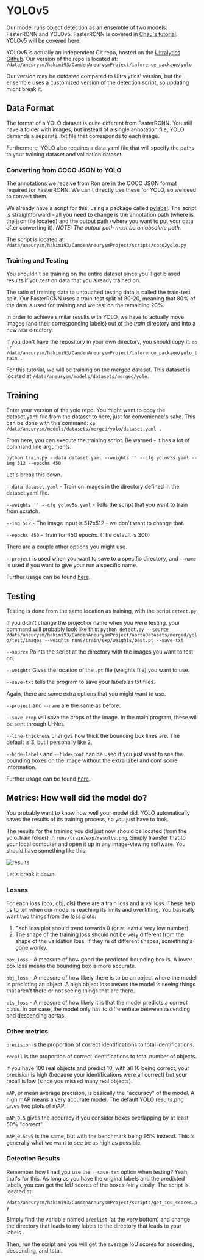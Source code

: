 # YOLOv5

Our model runs object detection as an ensemble of two models: FasterRCNN and YOLOv5. FasterRCNN is 
covered in [Chau's tutorial](https://chautrn.github.io/aneurysm-docs/faster-rcnn.html). YOLOv5 will
be covered here.

YOLOv5 is actually an independent Git repo, hosted on the [Ultralytics Github](https://github.com/ultralytics/yolov5).
Our version of the repo is located at:
`/data/aneurysm/hakimi93/CamdenAneurysmProject/inference_package/yolo`

Our version may be outdated compared to Ultralytics' version, but the ensemble uses
a customized version of the detection script, so updating might break it.

## Data Format

The format of a YOLO dataset is quite different from FasterRCNN. You still have
a folder with images, but instead of a single annotation file, YOLO demands a
separate .txt file that corresponds to each image.

Furthermore, YOLO also requires a data.yaml file that will specify the paths
to your training dataset and validation dataset.

### Converting from COCO JSON to YOLO

The annotations we receive from Ron are in the COCO JSON format required for
FasterRCNN. We can't directly use these for YOLO, so we need to convert them.

We already have a script for this, using a package called [pylabel](https://github.com/pylabel-project/pylabel).
The script is straightforward - all you need to change is the annotation path 
(where is the json file located) and the output path (where you want to put your data
after converting it). *NOTE: The output path must be an absolute path.*

The script is located at:
`/data/aneurysm/hakimi93/CamdenAneurysmProject/scripts/coco2yolo.py`

### Training and Testing

You shouldn't be training on the entire dataset since you'll get biased results
if you test on data that you already trained on.

The ratio of training data to untouched testing data is called the train-test split.
Our FasterRCNN uses a train-test split of 80-20, meaning that 80% of the data is
used for training and we test on the remaining 20%.

In order to achieve similar results with YOLO, we have to actually move images
(and their corresponding labels) out of the *train* directory and into a new *test* 
directory.

If you don't have the repository in your own directory, you should copy it.
`cp -r /data/aneurysm/hakimi93/CamdenAneurysmProject/inference_package/yolo_train .`

For this tutorial, we will be training on the merged dataset.
This dataset is located at `/data/aneurysm/models/datasets/merged/yolo`.

## Training

Enter your version of the yolo repo. You might want to copy the dataset.yaml file
from the dataset to here, just for convenience's sake. This can be done with this
command:
`cp /data/aneurysm/models/datasets/merged/yolo/dataset.yaml .`

From here, you can execute the training script. Be warned - it has a lot of 
command line arguments.

`python train.py --data dataset.yaml --weights '' --cfg yolov5s.yaml --img 512 --epochs 450`

Let's break this down.

`--data dataset.yaml` - Train on images in the directory defined in the dataset.yaml file.

`--weights '' --cfg yolov5s.yaml` - Tells the script that you want to train from scratch.

`--img 512` - The image input is 512x512 - we don't want to change that.

`--epochs 450` - Train for 450 epochs. (The default is 300)

There are a couple other options you might use.

`--project` is used when you want to save to a specific directory, and
`--name` is used if you want to give your run a specific name.

Further usage can be found [here](https://github.com/ultralytics/yolov5/blob/master/train.py#L453).

## Testing

Testing is done from the same location as training, with the script `detect.py`.

If you didn't change the project or name when you were testing, your command will 
probably look like this:
`python detect.py --source /data/aneurysm/hakimi93/CamdenAneurysmProject/aortaDatasets/merged/yolo/test/images --weights runs/train/exp/weights/best.pt --save-txt`

`--source` Points the script at the directory with the images you want to test on.

`--weights` Gives the location of the `.pt` file (weights file) you want to use.

`--save-txt` tells the program to save your labels as txt files.

Again, there are some extra options that you might want to use.

`--project` and `--name` are the same as before.

`--save-crop` will save the crops of the image. In the main program, these will
be sent through U-Net.

`--line-thickness` changes how thick the bounding box lines are. The default is 3,
but I personally like 2.

`--hide-labels` and `--hide-conf` can be used if you just want to see the bounding
boxes on the image without the extra label and conf score information.

Further usage can be found [here](https://github.com/ultralytics/yolov5/blob/master/detect.py#L216).

## Metrics: How well did the model do?

You probably want to know how well your model did. YOLO automatically saves the
results of its training process, so you just have to look.

The results for the training you did just now should be located (from the yolo_train
folder) in `runs/train/exp/results.png`. Simply transfer that to your local computer
and open it up in any image-viewing software. You should have something like this:

![results](../Documents/CamdenAneurysmProject/feb16_results/merged2/results.png)

Let's break it down.

### Losses

For each loss (box, obj, cls) there are a train loss and a val loss. These help
us to tell when our model is reaching its limits and overfitting. You basically
want two things from the loss plots:

1. Each loss plot should trend towards 0 (or at least a very low number).
2. The shape of the training loss should not be very different from the shape
of the validation loss. If they're of different shapes, something's gone wonky.

`box_loss` - A measure of how good the predicted bounding box is. A lower box
loss means the bounding box is more accurate.

`obj_loss` - A measure of how likely there is to be an object where the model
is predicting an object. A high object loss means the model is seeing things that
aren't there or not seeing things that are there.

`cls_loss` - A measure of how likely it is that the model predicts a correct class.
In our case, the model only has to differentiate between ascending and descending aortas.

### Other metrics

`precision` is the proportion of correct identifications to total identifications.

`recall` is the proportion of correct identifications to total number of objects.

If you have 100 real objects and predict 10, with all 10 being correct, your precision
is high (because your identifications were all correct) but your recall is low (since
you missed many real objects).

`mAP`, or mean average precision, is basically the "accuracy" of the model. A high
mAP means a very accurate model. The default YOLO results.png gives two plots of
mAP.

`mAP_0.5` gives the accuracy if you consider boxes overlapping by at least 50% "correct".

`mAP_0.5:95` is the same, but with the benchmark being 95% instead. This is generally
what we want to see be as high as possible.


### Detection Results

Remember how I had you use the `--save-txt` option when testing? Yeah, that's for
this. As long as you have the original labels and the predicted labels, you can get the
IoU scores of the boxes fairly easily. The script is located at:

`/data/aneurysm/hakimi93/CamdenAneurysmProject/scripts/get_iou_scores.py`

Simply find the variable named `predlist` (at the very bottom) and change the
directory that leads to my labels to the directory that leads to your labels.

Then, run the script and you will get the average IoU scores for ascending, descending,
and total.

